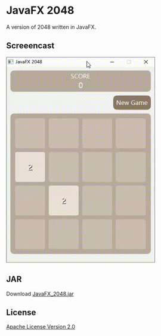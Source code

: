 # JavaFX 2048 

A version of 2048 written in JavaFX.

## Screeencast

<img src="./JavaFX_2048.gif" title="JavaFX 2048">

## JAR

Download [JavaFX_2048.jar](https://github.com/vhow/merge/raw/master/JavaFX_2048.jar)

## License

[Apache License Version 2.0](https://github.com/vhow/merge/blob/master/LICENSE)
